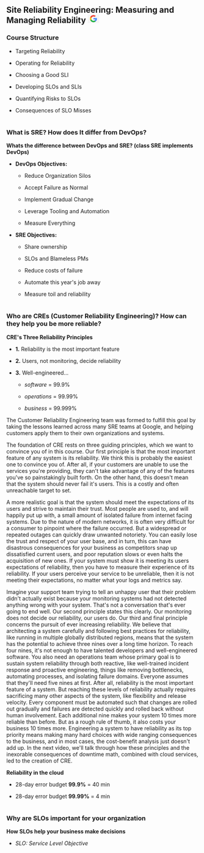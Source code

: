 ## Site Reliability Engineering: Measuring and Managing Reliability <img src="images/glogo.jpg" width="30px">

### Course Structure

- Targeting Reliability

- Operating for Reliability

- Choosing a Good SLI

- Developing SLOs and SLIs

- Quantifying Risks to SLOs

- Consequences of SLO Misses

#

### What is SRE? How does It differ from DevOps?

**Whats the difference between DevOps and SRE? (class SRE implements DevOps)**

- **DevOps Objectives:**

  - Reduce Organization Silos

  - Accept Failure as Normal

  - Implement Gradual Change

  - Leverage Tooling and Automation

  - Measure Everything

- **SRE Objectives:**

  - Share ownership

  - SLOs and Blameless PMs

  - Reduce costs of failure

  - Automate this year's job away

  - Measure toil and reliability

#

### Who are CREs (Customer Reliability Engineering)? How can they help you be more reliable?

**CRE's Three Reliability Principles**

- **1.** Reliability is the most important feature

- **2.** Users, not monitoring, decide reliability

- **3.** Well-engineered...

  - _software_ = 99.9%

  - _operations_ = 99.99%

  - _business_ = 99.999%

The Customer Reliability Engineering team was formed to fulfill this goal by taking the lessons learned across many SRE teams at Google, and helping customers apply them to their own organizations and systems.

The foundation of CRE rests on three guiding principles, which we want to convince you of in this course.
Our first principle is that the most important feature of any system is its reliability. We think this is probably the easiest one to convince you of. After all, if your customers are unable to use the services you're providing, they can't take advantage of any of the features you've so painstakingly built forth.
On the other hand, this doesn't mean that the system should never fail it's users. This is a costly and often unreachable target to set.

A more realistic goal is that the system should meet the expectations of its users and strive to maintain their trust.
Most people are used to, and will happily put up with, a small amount of isolated failure from internet facing systems.
Due to the nature of modern networks, it is often very difficult for a consumer to pinpoint where the failure occurred.
But a widespread or repeated outages can quickly draw unwanted notoriety. You can easily lose the trust and respect of your user base, and in turn, this can have disastrous consequences for your business as competitors snap up dissatisfied current users,
and poor reputation slows or even halts the acquisition of new ones.
If your system must show it is meeting its users expectations of reliability, then you have to measure their experience of its reliability. If your users perceive your service to be unreliable, then it is not meeting their expectations, no matter what your logs and metrics say.

Imagine your support team trying to tell an unhappy user that their problem didn't actually exist because your monitoring systems
had not detected anything wrong with your system. That's not a conversation that's ever going to end well. Our second principle states this clearly. Our monitoring does not decide our reliability, our users do. Our third and final principle concerns the pursuit of ever increasing reliability. We believe that architecting a system carefully and following best practices for reliability, like running in multiple globally distributed regions, means that the system has the potential to achieve three nines over a long time horizon. To reach four nines, it's not enough to have talented developers and well-engineered software.
You also need an operations team whose primary goal is to sustain system reliability through both reactive, like well-trained incident response and proactive engineering, things like removing bottlenecks, automating processes, and isolating failure domains. Everyone assumes that they'll need five nines at first. After all, reliability is the most important feature of a system. But reaching these levels of reliability actually requires sacrificing many other aspects of the system, like flexibility and release velocity. Every component must be automated such that changes are rolled out gradually and failures are detected quickly and rolled back without human involvement. Each additional nine makes your system 10 times more reliable than before. But as a rough rule of thumb, it also costs your business 10 times more. Engineering a system to have reliability as its top priority means making many hard choices with wide ranging consequences to the business, and in most cases, the cost-benefit analysis just doesn't add up. In the next video, we'll talk through how these principles and the inexorable consequences of downtime math,
combined with cloud services, led to the creation of CRE. 

**Reliability in the cloud**

- 28-day error budget **99.9%** = 40 min

- 28-day error budget **99.99%** = 4 min

#

### Why are SLOs important for your organization

**How SLOs help your business make decisions**

- _SLO: Service Level Objective_

#  

